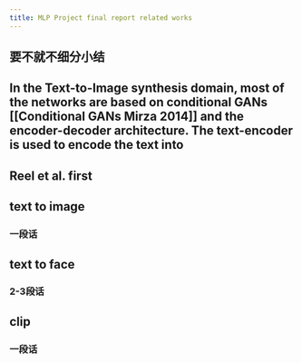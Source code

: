 ```yaml
---
title: MLP Project final report related works
---
```


## 要不就不细分小结
## In the Text-to-Image synthesis domain, most of the networks are based on conditional GANs [[Conditional GANs Mirza 2014]] and the encoder-decoder architecture. The text-encoder is used to encode the text into
## Reel et al. first
## text to image
### 一段话
## text to face
### 2-3段话
## clip
### 一段话
